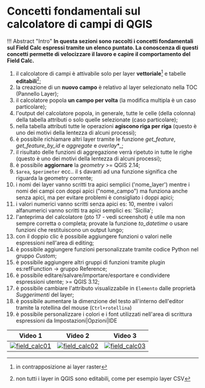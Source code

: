 # Concetti fondamentali sul calcolatore di campi di QGIS

!!! Abstract "Intro"
    **In questa sezioni sono raccolti i concetti fondamentali sul Field Calc espressi tramite un elenco puntato. La conoscenza di questi concetti permette di velocizzare il lavoro e capire il comportamento del Field Calc.**

1. il calcolatore di campi è attivabile solo per layer **vettoriale**[^1] e tabelle **editabili**[^2];
2. la creazione di un **nuovo campo** è relativo al layer selezionato nella TOC (Pannello Layer);
3. il calcolatore popola **un campo per volta** (la modifica multipla è un caso particolare);
4. l'output del calcolatore popola, in generale, tutte le celle (della colonna) della tabella attributi o solo quelle selezionate (caso particolare);
5. nella tabella attributi tutte le operazioni **agiscono riga per riga** (questo è uno dei motivi della lentezza di alcuni processi);
6. è possibile richiamare altri layer tramite le funzione _get_feature_, _get_feature_by_id_ e _aggregate_ e _overlay_*_;
7. il risultato delle funzioni di aggregazione verrà ripetuto in tutte le righe (questo è uno dei motivi della lentezza di alcuni processi);
8. è possibile **aggiornare** la *geometry* >= QGIS 2.14;
9. `$area`, `$perimeter` ecc.. il `$` davanti ad una funzione significa che riguarda la geometry corrente;
10. i nomi dei layer vanno scritti tra apici semplici ('nome_layer') mentre i nomi dei campi con doppi apici ("nome_campo") ma funziona anche senza apici, ma per evitare problemi è consigliato i doppi apici;
11. i valori numerici vanno scritti senza apici es: 10, mentre i valori alfanumerici vanno scritti tra apici semplici es: 'Sicilia';
12. l'anteprima del calcolatore (pto 17 - vedi screenshot) è utile ma non sempre corretta o completa; provate la funzione _to_datetime_ o usare funzioni che restituiscono un output lungo;
13. con il doppio clic è possibile aggiungere funzioni o valori nelle espressioni nell'area di editing;
14. è possibile aggiungere funzioni personalizzate tramite codice Python nel gruppo _Custom_;
15. è possibile aggiungere altri gruppi di funzioni tramite plugin es:refFunction → gruppo Reference;
16. è possibile editare/salvare/importare/esportare e condividere espressioni utente; >= QGIS 3.12;
17. è possibile cambiare l'attributo visualizzabile in `Elemento` dalle proprietà _Suggerimenti_ del layer;
18. è possibile aumentare la dimenzione del testo all'interno dell'editor tramite la rotellina del mouse (`Ctrl+rotellina`)
19. è possibile personalizzare i colori e i font utilizzati nell'area di scrittura espressioni da Impostazioni|Opzioni|IDE


Video 1 |   Video 2   | Video 3
--------|-------------|--------
[![field_calc01](https://img.youtube.com/vi/454-t4_NcSs/0.jpg)](https://www.youtube.com/watch?v=454-t4_NcSs&index=7&list=PLqDFjeQq7NBjz5PWb66PNUqMgN1fce4cu "fiel_calc01") | [![field_calc02](https://img.youtube.com/vi/i0mLFq4MSOY/0.jpg)](https://www.youtube.com/watch?v=i0mLFq4MSOY&index=6&list=PLqDFjeQq7NBjz5PWb66PNUqMgN1fce4cu "fiel_calc02") | [![field_calc03](https://img.youtube.com/vi/IymSgXmbAFM/0.jpg)](https://www.youtube.com/watch?v=IymSgXmbAFM&list=PLqDFjeQq7NBjz5PWb66PNUqMgN1fce4cu&index "fiel_calc03")

[^1]: in contrapposizione ai layer raster

[^2]: non tutti i layer in QGIS sono editabili, come per esempio layer CSV